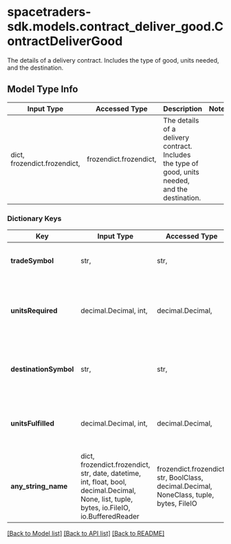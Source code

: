 # spacetraders-sdk.models.contract_deliver_good.ContractDeliverGood

The details of a delivery contract. Includes the type of good, units needed, and the destination.

## Model Type Info
Input Type | Accessed Type | Description | Notes
------------ | ------------- | ------------- | -------------
dict, frozendict.frozendict,  | frozendict.frozendict,  | The details of a delivery contract. Includes the type of good, units needed, and the destination. | 

### Dictionary Keys
Key | Input Type | Accessed Type | Description | Notes
------------ | ------------- | ------------- | ------------- | -------------
**tradeSymbol** | str,  | str,  | The symbol of the trade good to deliver. | 
**unitsRequired** | decimal.Decimal, int,  | decimal.Decimal,  | The number of units that need to be delivered on this contract. | 
**destinationSymbol** | str,  | str,  | The destination where goods need to be delivered. | 
**unitsFulfilled** | decimal.Decimal, int,  | decimal.Decimal,  | The number of units fulfilled on this contract. | 
**any_string_name** | dict, frozendict.frozendict, str, date, datetime, int, float, bool, decimal.Decimal, None, list, tuple, bytes, io.FileIO, io.BufferedReader | frozendict.frozendict, str, BoolClass, decimal.Decimal, NoneClass, tuple, bytes, FileIO | any string name can be used but the value must be the correct type | [optional]

[[Back to Model list]](../../README.md#documentation-for-models) [[Back to API list]](../../README.md#documentation-for-api-endpoints) [[Back to README]](../../README.md)

